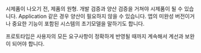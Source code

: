 시제품이 나오기 전, 제품의 원형.
개발 검증과 양산 검증을 거쳐야 시제품이 될 수 있습니다.
Application 같은 경우 양산이 필요하지 않을 수 있습니다.
앱의 미완성 버전이거나 중요한 기능이 포함된 시스템의 초기모델을 말하기도 합니다.

프로토타입은 사용자의 모든 요구사항이 정확하게 반영될 때까지 계속해서 계선과 보완이 되어야 합니다.